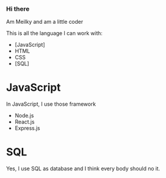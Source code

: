 ### Hi there

Am Meilky and am a little coder

This is all the language I can work with:
 - [JavaScript]
 - HTML
 - CSS
 - [SQL]
 
# JavaScript

In JavaScript, I use those framework

 - Node.js
 - React.js
 - Express.js
 
# SQL

Yes, I use SQL as database and I think every body should no it.
